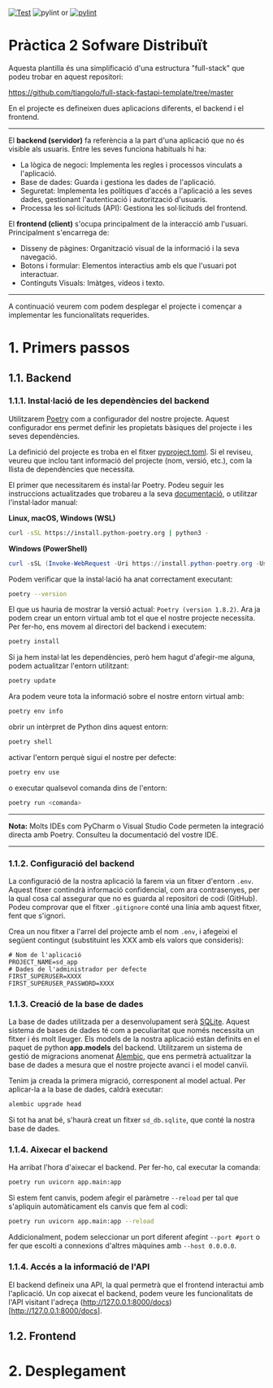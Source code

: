 [![Test](https://github.com/xbaro/template_fastapi_vue_fl0/actions/workflows/test.yml/badge.svg?branch=main)](https://github.com/xbaro/template_fastapi_vue_fl0/actions/workflows/test.yml)
![pylint]() or [![pylint]()](https://redirect/link)
#  Pràctica 2 Sofware Distribuït

Aquesta plantilla és una simplificació d'una estructura "full-stack" que podeu trobar en aquest repositori:

https://github.com/tiangolo/full-stack-fastapi-template/tree/master

En el projecte es defineixen dues aplicacions diferents, el backend i el frontend. 

***
El **backend (servidor)** fa referència a la part d'una aplicació que no és visible als usuaris. Entre les seves funciona habituals hi ha:  
* La lògica de negoci: Implementa les regles i processos vinculats a l'aplicació.
* Base de dades: Guarda i gestiona les dades de l'aplicació.
* Seguretat: Implementa les polítiques d'accés a l'aplicació a les seves dades, gestionant l'autenticació i autorització d'usuaris.
* Processa les sol·licituds (API): Gestiona les sol·licituds del frontend.

El **frontend (client)** s'ocupa principalment de la interacció amb l'usuari. Principalment s'encarrega de:
* Disseny de pàgines: Organització visual de la informació i la seva navegació.
* Botons i formular: Elementos interactius amb els que l'usuari pot interactuar.
* Continguts Visuals: Imàtges, vídeos i texto.
***

A continuació veurem com podem desplegar el projecte i començar a implementar les funcionalitats requerides.

# 1. Primers passos
## 1.1. Backend

### 1.1.1. Instal·lació de les dependències del backend
Utilitzarem [Poetry](https://python-poetry.org/) com a configurador del nostre projecte. 
Aquest configurador ens permet definir les propietats bàsiques del projecte i les seves dependències.

La definició del projecte es troba en el fitxer [pyproject.toml](./backend/pyproject.toml). 
Si el reviseu, veureu que inclou tant informació del projecte (nom, versió, etc.), 
com la llista de dependències que necessita.

El primer que necessitarem és instal·lar Poetry. Podeu seguir les instruccions actualitzades que trobareu a la seva [documentació](https://python-poetry.org/docs/#installation), o utilitzar l'instal·lador manual:

**Linux, macOS, Windows (WSL)**
```bash
curl -sSL https://install.python-poetry.org | python3 -
```
**Windows (PowerShell)**
```PowerShell
curl -sSL (Invoke-WebRequest -Uri https://install.python-poetry.org -UseBasicParsing).Content | py -
```

Podem verificar que la instal·lació ha anat correctament executant:
```bash
poetry --version
```

El que us hauria de mostrar la versió actual: ```Poetry (version 1.8.2)```. 
Ara ja podem crear un entorn virtual amb tot el que el nostre projecte necessita.
Per fer-ho, ens movem al directori del backend i executem:
```bash
poetry install
```
Si ja hem instal·lat les dependències, però hem hagut d'afegir-me alguna, podem actualitzar l'entorn utilitzant:
```bash
poetry update
```
Ara podem veure tota la informació sobre el nostre entorn virtual amb:
```bash
poetry env info
```
obrir un intèrpret de Python dins aquest entorn:
```bash
poetry shell
```
activar l'entorn perquè sigui el nostre per defecte:
```bash
poetry env use
```
o executar qualsevol comanda dins de l'entorn:
```bash
poetry run <comanda>
```

***
**Nota:** Molts IDEs com PyCharm o Visual Studio Code permeten la integració directa amb Poetry. Consulteu la documentació del vostre IDE.
***

### 1.1.2. Configuració del backend
La configuració de la nostra aplicació la farem via un fitxer d'entorn ```.env```. 
Aquest fitxer contindrà informació confidencial, com ara contrasenyes, per la qual cosa cal assegurar que
no es guarda al repositori de codi (GitHub). Podeu comprovar que el fitxer ```.gitignore``` conté
una línia amb aquest fitxer, fent que s'ignori.

Crea un nou fitxer a l'arrel del projecte amb el nom ```.env```, i afegeixi el següent contingut (substituint les XXX amb els valors que consideris):
```dotenv
# Nom de l'aplicació
PROJECT_NAME=sd_app
# Dades de l'administrador per defecte
FIRST_SUPERUSER=XXXX
FIRST_SUPERUSER_PASSWORD=XXXX
```

### 1.1.3. Creació de la base de dades
La base de dades utilitzada per a desenvolupament serà [SQLite](https://www.sqlite.org/).
Aquest sistema de bases de dades té com a peculiaritat que només necessita un fitxer i és molt lleuger.
Els models de la nostra aplicació estàn definits en el paquet de python **app.models** del backend. Utilitzarem
un sistema de gestió de migracions anomenat [Alembic](https://alembic.sqlalchemy.org/), que ens permetrà actualitzar la base de dades a mesura que
el nostre projecte avanci i el model canvïi.

Tenim ja creada la primera migració, corresponent al model actual. Per aplicar-la a la base de dades, caldrà executar:
```bash
alembic upgrade head
```

Si tot ha anat bé, s'haurà creat un fitxer ```sd_db.sqlite```, que conté la nostra base de dades.

### 1.1.4. Aixecar el backend
Ha arribat l'hora d'aixecar el backend. Per fer-ho, cal executar la comanda:

```bash
poetry run uvicorn app.main:app
```

Si estem fent canvis, podem afegir el paràmetre ```--reload``` per tal que s'apliquin automàticament els canvis que fem al codi:

```bash
poetry run uvicorn app.main:app --reload
```
Addicionalment, podem seleccionar un port diferent afegint ```--port #port``` o fer que escolti a connexions d'altres màquines amb ```--host 0.0.0.0```.

### 1.1.4. Accés a la informació de l'API
El backend defineix una API, la qual permetrà que el frontend interactui amb l'aplicació. Un cop aixecat el backend, podem veure 
les funcionalitats de l'API visitant l'adreça (http://127.0.0.1:8000/docs)[http://127.0.0.1:8000/docs].


## 1.2. Frontend





# 2. Desplegament


